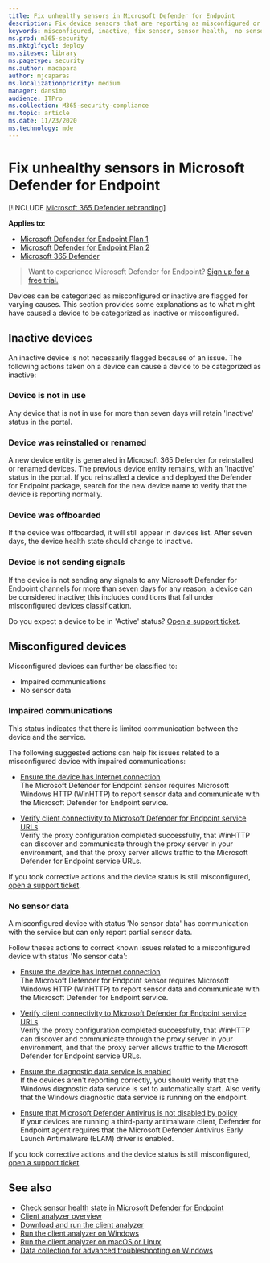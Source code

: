 ```yaml
---
title: Fix unhealthy sensors in Microsoft Defender for Endpoint
description: Fix device sensors that are reporting as misconfigured or inactive so that the service receives data from the device.
keywords: misconfigured, inactive, fix sensor, sensor health,  no sensor data, sensor data, impaired communications, communication
ms.prod: m365-security
ms.mktglfcycl: deploy
ms.sitesec: library
ms.pagetype: security
ms.author: macapara
author: mjcaparas
ms.localizationpriority: medium
manager: dansimp
audience: ITPro
ms.collection: M365-security-compliance
ms.topic: article
ms.date: 11/23/2020
ms.technology: mde
---
```


# Fix unhealthy sensors in Microsoft Defender for Endpoint

[!INCLUDE [Microsoft 365 Defender rebranding](../../includes/microsoft-defender.md)]

**Applies to:**
- [Microsoft Defender for Endpoint Plan 1](https://go.microsoft.com/fwlink/?linkid=2154037)
- [Microsoft Defender for Endpoint Plan 2](https://go.microsoft.com/fwlink/?linkid=2154037)
- [Microsoft 365 Defender](https://go.microsoft.com/fwlink/?linkid=2118804)

> Want to experience Microsoft Defender for Endpoint? [Sign up for a free trial.](https://signup.microsoft.com/create-account/signup?products=7f379fee-c4f9-4278-b0a1-e4c8c2fcdf7e&ru=https://aka.ms/MDEp2OpenTrial?ocid=docs-wdatp-fixsensor-abovefoldlink)

Devices can be categorized as misconfigured or inactive are flagged for varying causes. This section provides some explanations as to what might have caused a device to be categorized as inactive or misconfigured.

## Inactive devices

An inactive device is not necessarily flagged because of an issue. The following actions taken on a device can cause a device to be categorized as inactive:

### Device is not in use

Any device that is not in use for more than seven days will retain 'Inactive' status in the portal.

### Device was reinstalled or renamed
A new device entity is generated in Microsoft 365 Defender for reinstalled or renamed devices. The previous device entity remains, with an 'Inactive' status in the portal. If you reinstalled a device and deployed the Defender for Endpoint package, search for the new device name to verify that the device is reporting normally.

### Device was offboarded
If the device was offboarded, it will still appear in devices list. After seven days, the device health state should change to inactive.

### Device is not sending signals
If the device is not sending any signals to any Microsoft Defender for Endpoint channels for more than seven days for any reason, a device can be considered inactive; this includes conditions that fall under misconfigured devices classification.

Do you expect a device to be in 'Active' status? [Open a support ticket](https://support.microsoft.com/getsupport?wf=0&tenant=ClassicCommercial&oaspworkflow=start_1.0.0.0&locale=en-us&supportregion=en-us&pesid=16055&ccsid=636206786382823561).

## Misconfigured devices
Misconfigured devices can further be classified to:
- Impaired communications
- No sensor data

### Impaired communications
This status indicates that there is limited communication between the device and the service.

The following suggested actions can help fix issues related to a misconfigured device with impaired communications:

- [Ensure the device has Internet connection](troubleshoot-onboarding.md#troubleshoot-onboarding-issues-on-the-device)</br>
  The Microsoft Defender for Endpoint sensor requires Microsoft Windows HTTP (WinHTTP) to report sensor data and communicate with the Microsoft Defender for Endpoint service.

- [Verify client connectivity to Microsoft Defender for Endpoint service URLs](configure-proxy-internet.md#verify-client-connectivity-to-microsoft-defender-for-endpoint-service-urls)</br>
  Verify the proxy configuration completed successfully, that WinHTTP can discover and communicate through the proxy server in your environment, and that the proxy server allows traffic to the Microsoft Defender for Endpoint service URLs.

If you took corrective actions and the device status is still misconfigured, [open a support ticket](https://go.microsoft.com/fwlink/?LinkID=761093&clcid=0x409).

### No sensor data
A misconfigured device with status 'No sensor data' has communication with the service but can only report partial sensor data.

Follow theses actions to correct known issues related to a misconfigured device with status 'No sensor data':

- [Ensure the device has Internet connection](troubleshoot-onboarding.md#troubleshoot-onboarding-issues-on-the-device)</br>
  The Microsoft Defender for Endpoint sensor requires Microsoft Windows HTTP (WinHTTP) to report sensor data and communicate with the Microsoft Defender for Endpoint service.

- [Verify client connectivity to Microsoft Defender for Endpoint service URLs](configure-proxy-internet.md#verify-client-connectivity-to-microsoft-defender-for-endpoint-service-urls)</br>
  Verify the proxy configuration completed successfully, that WinHTTP can discover and communicate through the proxy server in your environment, and that the proxy server allows traffic to the Microsoft Defender for Endpoint service URLs.

- [Ensure the diagnostic data service is enabled](troubleshoot-onboarding.md#ensure-the-diagnostics-service-is-enabled)</br>
If the devices aren't reporting correctly, you should verify that the Windows diagnostic data service is set to automatically start. Also verify that the Windows diagnostic data service is running on the endpoint.

- [Ensure that Microsoft Defender Antivirus is not disabled by policy](troubleshoot-onboarding.md#ensure-that-microsoft-defender-antivirus-is-not-disabled-by-a-policy)</br>
If your devices are running a third-party antimalware client, Defender for Endpoint agent requires that the Microsoft Defender Antivirus Early Launch Antimalware (ELAM) driver is enabled.

If you took corrective actions and the device status is still misconfigured, [open a support ticket](https://go.microsoft.com/fwlink/?LinkID=761093&clcid=0x409).

## See also
- [Check sensor health state in Microsoft Defender for Endpoint](check-sensor-status.md)
- [Client analyzer overview](overview-client-analyzer.md)
- [Download and run the client analyzer](download-client-analyzer.md)
- [Run the client analyzer on Windows](run-analyzer-windows.md)
- [Run the client analyzer on macOS or Linux](run-analyzer-macos-linux.md)
- [Data collection for advanced troubleshooting on Windows](data-collection-analyzer.md)

